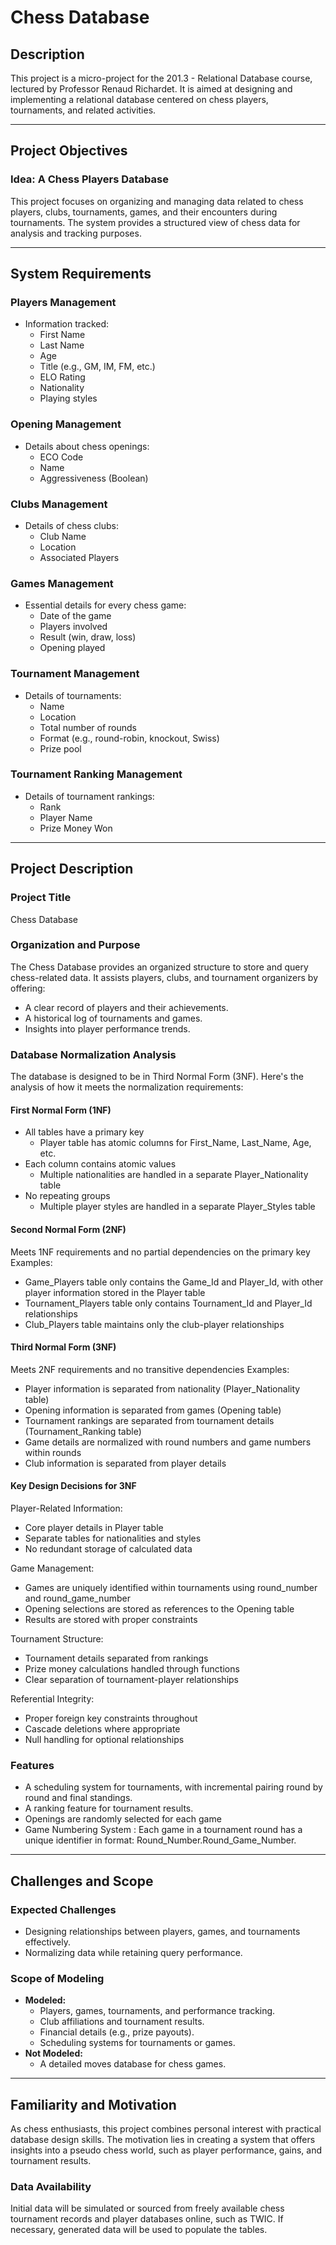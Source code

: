 # Chess Database

## Description

This project is a micro-project for the 201.3 - Relational Database course, lectured by Professor Renaud Richardet. It is aimed at designing and implementing a relational database centered on chess players, tournaments, and related activities.

---

## Project Objectives

### Idea: A Chess Players Database

This project focuses on organizing and managing data related to chess players, clubs, tournaments, games, and their encounters during tournaments. The system provides a structured view of chess data for analysis and tracking purposes.

---

## System Requirements

### **Players Management**

- Information tracked:
  - First Name
  - Last Name
  - Age
  - Title (e.g., GM, IM, FM, etc.)
  - ELO Rating
  - Nationality
  - Playing styles

### **Opening Management**

- Details about chess openings:
  - ECO Code
  - Name
  - Aggressiveness (Boolean)

### **Clubs Management**

- Details of chess clubs:
  - Club Name
  - Location
  - Associated Players

### **Games Management**

- Essential details for every chess game:
  - Date of the game
  - Players involved
  - Result (win, draw, loss)
  - Opening played

### **Tournament Management**

- Details of tournaments:
  - Name
  - Location
  - Total number of rounds
  - Format (e.g., round-robin, knockout, Swiss)
  - Prize pool

### **Tournament Ranking Management**

- Details of tournament rankings:
  - Rank
  - Player Name
  - Prize Money Won

---

## Project Description

### Project Title

Chess Database

### Organization and Purpose

The Chess Database provides an organized structure to store and query chess-related data. It assists players, clubs, and tournament organizers by offering:

- A clear record of players and their achievements.
- A historical log of tournaments and games.
- Insights into player performance trends.

### Database Normalization Analysis

The database is designed to be in Third Normal Form (3NF). Here's the analysis of how it meets the normalization requirements:

#### First Normal Form (1NF)

- All tables have a primary key
  - Player table has atomic columns for First_Name, Last_Name, Age, etc.
- Each column contains atomic values
  - Multiple nationalities are handled in a separate Player_Nationality table
- No repeating groups
  - Multiple player styles are handled in a separate Player_Styles table

#### Second Normal Form (2NF)

Meets 1NF requirements and no partial dependencies on the primary key
Examples:

- Game_Players table only contains the Game_Id and Player_Id, with other player information stored in the Player table
- Tournament_Players table only contains Tournament_Id and Player_Id relationships
- Club_Players table maintains only the club-player relationships

#### Third Normal Form (3NF)

Meets 2NF requirements and no transitive dependencies
Examples:

- Player information is separated from nationality (Player_Nationality table)
- Opening information is separated from games (Opening table)
- Tournament rankings are separated from tournament details (Tournament_Ranking table)
- Game details are normalized with round numbers and game numbers within rounds
- Club information is separated from player details

#### Key Design Decisions for 3NF

Player-Related Information:

- Core player details in Player table
- Separate tables for nationalities and styles
- No redundant storage of calculated data

Game Management:

- Games are uniquely identified within tournaments using round_number and round_game_number
- Opening selections are stored as references to the Opening table
- Results are stored with proper constraints

Tournament Structure:

- Tournament details separated from rankings
- Prize money calculations handled through functions
- Clear separation of tournament-player relationships

Referential Integrity:

- Proper foreign key constraints throughout
- Cascade deletions where appropriate
- Null handling for optional relationships

### Features

- A scheduling system for tournaments, with incremental pairing round by round and final standings.
- A ranking feature for tournament results.
- Openings are randomly selected for each game
- Game Numbering System : Each game in a tournament round has a unique identifier in format: Round_Number.Round_Game_Number.

---

## Challenges and Scope

### Expected Challenges

- Designing relationships between players, games, and tournaments effectively.
- Normalizing data while retaining query performance.

### Scope of Modeling

- **Modeled:**
  - Players, games, tournaments, and performance tracking.
  - Club affiliations and tournament results.
  - Financial details (e.g., prize payouts).
  - Scheduling systems for tournaments or games.
- **Not Modeled:**
  - A detailed moves database for chess games.

---

## Familiarity and Motivation

As chess enthusiasts, this project combines personal interest with practical database design skills. The motivation lies in creating a system that offers insights into a pseudo chess world, such as player performance, gains, and tournament results.

### Data Availability

Initial data will be simulated or sourced from freely available chess tournament records and player databases online, such as TWIC. If necessary, generated data will be used to populate the tables.
